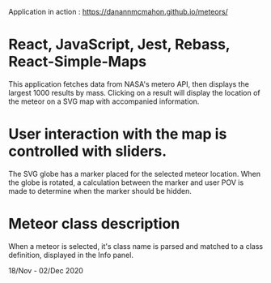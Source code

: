Application in action : https://danannmcmahon.github.io/meteors/

# React, JavaScript, Jest, Rebass, React-Simple-Maps

This application fetches data from NASA's metero API, then displays the largest 1000 results by mass.  Clicking on a result will display the location of the meteor on a SVG map with accompanied information.

# User interaction with the map is controlled with sliders.

The SVG globe has a marker placed for the selected meteor location.  When the globe is rotated, a calculation between the marker and user POV is made to determine when the marker should be hidden.

# Meteor class description

When a meteor is selected, it's class name is parsed and matched to a class definition, displayed in the Info panel.

18/Nov - 02/Dec 2020
